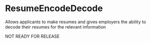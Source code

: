 # ResumeEncodeDecode
Allows applicants to make resumes and gives employers the ability to decode their resumes for the relevant information

NOT READY FOR RELEASE
